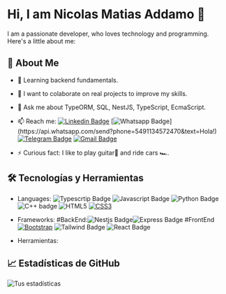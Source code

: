 # Hi, I am Nicolas Matias Addamo 👋

I am a passionate developer, who loves technology and programming. Here's a little about me: 
## 🚀 About Me

- 🌱 Learning backend fundamentals.
- 👯 I want to colaborate on real projects to improve my skills.
- 💬 Ask me about TypeORM, SQL, NestJS, TypeScript, EcmaScript.
- 📫 Reach me: 
    [![Linkedin Badge](https://img.shields.io/badge/-LinkedIn-blue?style=flat-square&logo=Linkedin&logoColor=white&link=https://www.linkedin.com/in/luiz-carlos-abbott-galvão-neto-21a93b148/)](https://www.linkedin.com/in/nicolasaddamo1/)
    [![Whatsapp Badge](https://img.shields.io/badge/-Whatsapp-4CA143?style=flat-square&labelColor=4CA143&logo=whatsapp&logoColor=white&link=https://api.whatsapp.com/send?phone=5584999122284&text=Olá!)](https://api.whatsapp.com/send?phone=5491134572470&text=Hola!)
    [![Telegram Badge](https://img.shields.io/badge/-Telegram-1ca0f1?style=flat-square&labelColor=1ca0f1&logo=telegram&logoColor=white&link=https://t.me/luiz740)](https://t.me/Nicolasmatias)
    [![Gmail Badge](https://img.shields.io/badge/-Gmail-c14438?style=flat-square&logo=Gmail&logoColor=white&link=mailto:luiz7401@gmail.com)](mailto:nicolasaddamo1@gmail.com)
    
- ⚡ Curious fact: I like to play guitar🎸 and ride cars 🏎️.

## 🛠️ Tecnologías y Herramientas

- Languages:
         ![Typescrtip Badge](https://shields.io/badge/TypeScript-3178C6?logo=TypeScript&logoColor=FFF&style=flat-square) ![Javascript Badge](https://shields.io/badge/JavaScript-F7DF1E?logo=JavaScript&logoColor=000&style=flat-square) ![Python Badge](https://img.shields.io/badge/-Python-black?style=flat&logo=python&link=https://github.com/Quananhle/Python-AWS-TradingAI)  ![C++ badge](https://img.shields.io/badge/-C++-blue?logo=cplusplus) ![HTML5](https://img.shields.io/badge/-HTML5-E34F26?style=flat&logo=html5&logoColor=white&link=https://github.com/Quananhle/Front-End-Dev) [![CSS3](https://img.shields.io/badge/-CSS3-1572B6?style=flat&logo=css3&link=https://github.com/Quananhle/Front-End-Dev)](https://github.com/Quananhle/Front-End-Dev) 

- Frameworks: 
      #BackEnd:![Nestjs Badge](https://img.shields.io/badge/nestjs-E0234E?style=for-the-badge&logo=nestjs&logoColor=white)![Express Badge](https://img.shields.io/badge/Express%20js-000000?style=for-the-badge&logo=express&logoColor=white)
      #FrontEnd[![Bootstrap](https://img.shields.io/badge/-Bootstrap-purple?style=flat&logo=bootstrap&link=https://github.com/Quananhle/Front-End-Dev)](https://github.com/Quananhle/Front-End-Dev) ![Tailwind Badge](https://img.shields.io/badge/tailwindcss-0F172A?&logo=tailwindcss) ![React Badge](https://camo.githubusercontent.com/97458bf821a253c5b545eaaf3ed4dfd88bd058d4152f2405cc2f8d363285e1ef/68747470733a2f2f696d672e736869656c64732e696f2f62616467652f72656163742532302d2532333230323332612e7376673f267374796c653d666f722d7468652d6261646765266c6f676f3d7265616374266c6f676f436f6c6f723d253233363144414642****)
- Herramientas: 

## 📈 Estadísticas de GitHub

![Tus estadísticas](https://github-readme-stats.vercel.app/api?nicolasaddamo1&show_icons=true&theme=radical)
